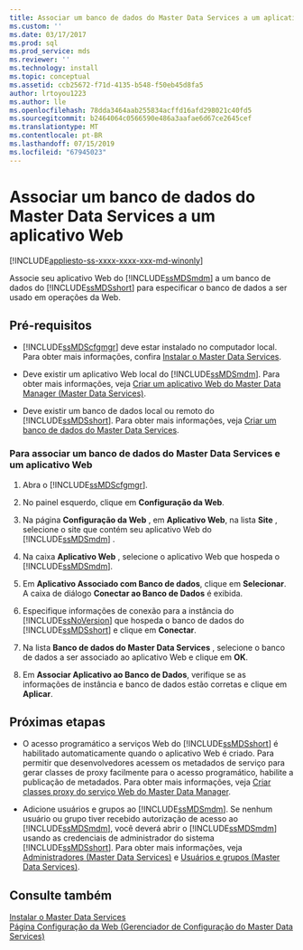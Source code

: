 ```yaml
---
title: Associar um banco de dados do Master Data Services a um aplicativo Web | Microsoft Docs
ms.custom: ''
ms.date: 03/17/2017
ms.prod: sql
ms.prod_service: mds
ms.reviewer: ''
ms.technology: install
ms.topic: conceptual
ms.assetid: ccb25672-f71d-4135-b548-f50eb45d8fa5
author: lrtoyou1223
ms.author: lle
ms.openlocfilehash: 78dda3464aab255834acffd16afd298021c40fd5
ms.sourcegitcommit: b2464064c0566590e486a3aafae6d67ce2645cef
ms.translationtype: MT
ms.contentlocale: pt-BR
ms.lasthandoff: 07/15/2019
ms.locfileid: "67945023"
---
```

# <a name="associate-a-master-data-services-database-and-web-application"></a>Associar um banco de dados do Master Data Services a um aplicativo Web

[!INCLUDE[appliesto-ss-xxxx-xxxx-xxx-md-winonly](../../includes/appliesto-ss-xxxx-xxxx-xxx-md-winonly.md)]

  Associe seu aplicativo Web do [!INCLUDE[ssMDSmdm](../../includes/ssmdsmdm-md.md)] a um banco de dados do [!INCLUDE[ssMDSshort](../../includes/ssmdsshort-md.md)] para especificar o banco de dados a ser usado em operações da Web.  
  
## <a name="prerequisites"></a>Pré-requisitos  
  
-   [!INCLUDE[ssMDScfgmgr](../../includes/ssmdscfgmgr-md.md)] deve estar instalado no computador local. Para obter mais informações, confira [Instalar o Master Data Services](../../master-data-services/install-windows/install-master-data-services.md).  
  
-   Deve existir um aplicativo Web local do [!INCLUDE[ssMDSmdm](../../includes/ssmdsmdm-md.md)]. Para obter mais informações, veja [Criar um aplicativo Web do Master Data Manager &#40;Master Data Services&#41;](../../master-data-services/install-windows/create-a-master-data-manager-web-application-master-data-services.md).  
  
-   Deve existir um banco de dados local ou remoto do [!INCLUDE[ssMDSshort](../../includes/ssmdsshort-md.md)]. Para obter mais informações, veja [Criar um banco de dados do Master Data Services](../../master-data-services/install-windows/create-a-master-data-services-database.md).  
  
### <a name="to-associate-a-master-data-services-database-and-web-application"></a>Para associar um banco de dados do Master Data Services e um aplicativo Web  
  
1.  Abra o [!INCLUDE[ssMDScfgmgr](../../includes/ssmdscfgmgr-md.md)].  
  
2.  No painel esquerdo, clique em **Configuração da Web**.  
  
3.  Na página **Configuração da Web** , em **Aplicativo Web**, na lista **Site** , selecione o site que contém seu aplicativo Web do [!INCLUDE[ssMDSmdm](../../includes/ssmdsmdm-md.md)] .  
  
4.  Na caixa **Aplicativo Web** , selecione o aplicativo Web que hospeda o [!INCLUDE[ssMDSmdm](../../includes/ssmdsmdm-md.md)].  
  
5.  Em **Aplicativo Associado com Banco de dados**, clique em **Selecionar**. A caixa de diálogo **Conectar ao Banco de Dados** é exibida.  
  
6.  Especifique informações de conexão para a instância do [!INCLUDE[ssNoVersion](../../includes/ssnoversion-md.md)] que hospeda o banco de dados do [!INCLUDE[ssMDSshort](../../includes/ssmdsshort-md.md)] e clique em **Conectar**.  
  
7.  Na lista **Banco de dados do Master Data Services** , selecione o banco de dados a ser associado ao aplicativo Web e clique em **OK**.  
  
8.  Em **Associar Aplicativo ao Banco de Dados**, verifique se as informações de instância e banco de dados estão corretas e clique em **Aplicar**.  
  
## <a name="next-steps"></a>Próximas etapas  
  
-   O acesso programático a serviços Web do [!INCLUDE[ssMDSshort](../../includes/ssmdsshort-md.md)] é habilitado automaticamente quando o aplicativo Web é criado. Para permitir que desenvolvedores acessem os metadados de serviço para gerar classes de proxy facilmente para o acesso programático, habilite a publicação de metadados. Para obter mais informações, veja [Criar classes proxy do serviço Web do Master Data Manager](../../master-data-services/develop/create-master-data-manager-web-service-proxy-classes.md).  
  
-   Adicione usuários e grupos ao [!INCLUDE[ssMDSmdm](../../includes/ssmdsmdm-md.md)]. Se nenhum usuário ou grupo tiver recebido autorização de acesso ao [!INCLUDE[ssMDSmdm](../../includes/ssmdsmdm-md.md)], você deverá abrir o [!INCLUDE[ssMDSmdm](../../includes/ssmdsmdm-md.md)] usando as credenciais de administrador do sistema [!INCLUDE[ssMDSshort](../../includes/ssmdsshort-md.md)]. Para obter mais informações, veja [Administradores &#40;Master Data Services&#41;](../../master-data-services/administrators-master-data-services.md) e [Usuários e grupos &#40;Master Data Services&#41;](../../master-data-services/users-and-groups-master-data-services.md).  
  
## <a name="see-also"></a>Consulte também  
 [Instalar o Master Data Services](../../master-data-services/install-windows/install-master-data-services.md)   
 [Página Configuração da Web &#40;Gerenciador de Configuração do Master Data Services&#41;](../../master-data-services/web-configuration-page-master-data-services-configuration-manager.md)  
  
  
